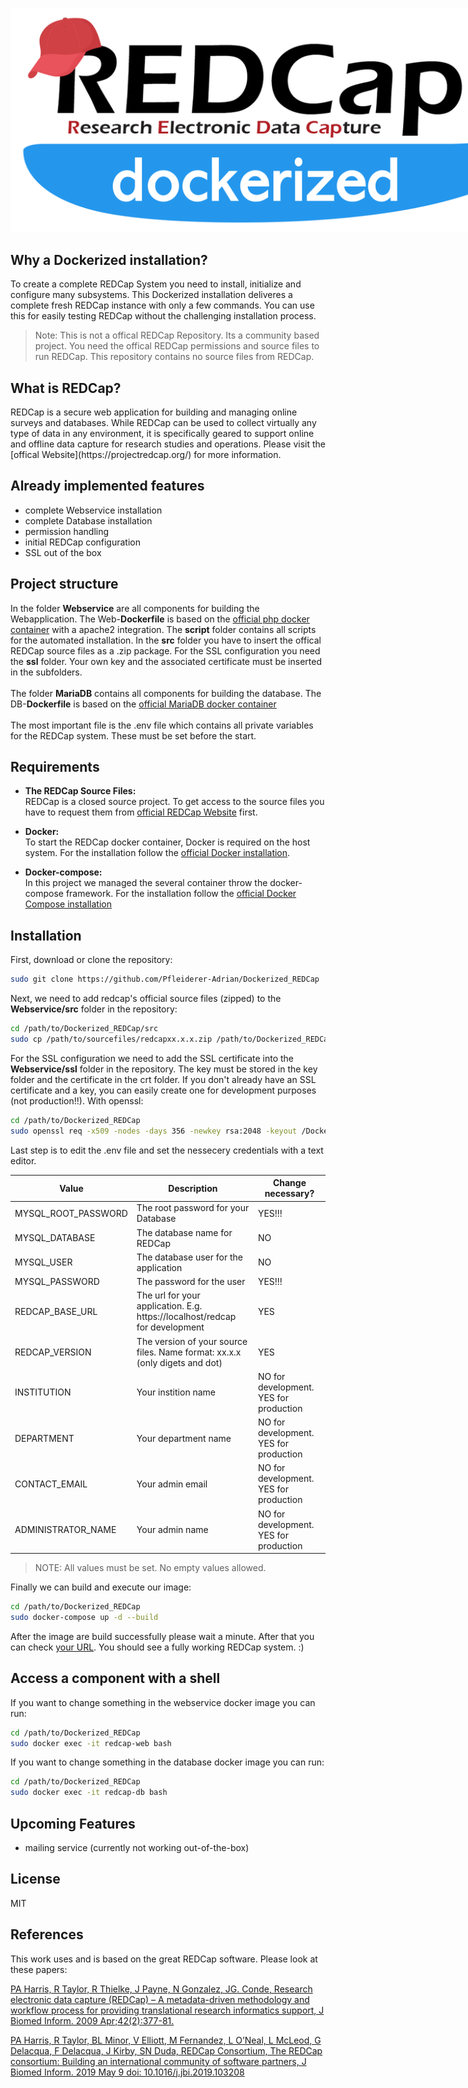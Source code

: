 <img src="logo.png" alt="HTML ERROR" style="max-width: 1000px;"><br><h2>Why a Dockerized installation?</h2>To create a complete REDCap System you need to install, initialize and configure many subsystems. This Dockerized installation deliveres a complete fresh REDCap instance with only a few commands. You can use this for easily testing REDCap without the challenging installation process.
> Note: This is not a offical REDCap Repository. Its a community based project. You need the offical REDCap permissions and source files to run REDCap. This repository contains no source files from REDCap.
<h2>What is REDCap?</h2>
REDCap is a secure web application for building and managing online surveys and databases. While REDCap can be used to collect virtually any type of data in any environment, it is specifically geared to support online and offline data capture for research studies and operations. Please visit the [offical Website](https://projectredcap.org/) for more information.

## Already implemented features
- complete Webservice installation
- complete Database installation
- permission handling
- initial REDCap configuration
- SSL out of the box

## Project structure
In the folder **Webservice** are all components for building the Webapplication. The Web-**Dockerfile** is based on the [official php docker container](https://hub.docker.com/_/php) with a apache2 integration. The **script** folder contains all scripts for the automated installation. In the **src** folder you have to insert the offical REDCap source files as a .zip package. For the SSL configuration you need the **ssl** folder. Your own key and the associated certificate must be inserted in the subfolders.<br></br>
The folder **MariaDB** contains all components for building the database. The DB-**Dockerfile** is based on the [official MariaDB docker container](https://hub.docker.com/_/mariadb)<br></br>
The most important file is the .env file which contains all private variables for the REDCap system. These must be set before the start.

## Requirements
- **The REDCap Source Files:**<br>
REDCap is a closed source project. To get access to the source files you have to request them from [official REDCap Website](https://projectredcap.org/) first.

- **Docker:**<br>
To start the REDCap docker container, Docker is required on the host system. For the installation follow the [official Docker installation](https://docs.docker.com/get-docker/).

- **Docker-compose:**<br>
In this project we managed the several container throw the docker-compose framework. For the installation follow the [official Docker Compose installation](https://docs.docker.com/compose/install/)

## Installation
First, download or clone the repository:
```sh
sudo git clone https://github.com/Pfleiderer-Adrian/Dockerized_REDCap
```  

Next, we need to add redcap's official source files (zipped) to the **Webservice/src** folder in the repository:
```sh
cd /path/to/Dockerized_REDCap/src
sudo cp /path/to/sourcefiles/redcapxx.x.x.zip /path/to/Dockerized_REDCap/src
```  

For the SSL configuration we need to add the SSL certificate into the **Webservice/ssl** folder in the repository. The key must be stored in the key folder and the certificate in the crt folder.
If you don't already have an SSL certificate and a key, you can easily create one for development purposes (not production!!).
With openssl:
```sh
cd /path/to/Dockerized_REDCap
sudo openssl req -x509 -nodes -days 356 -newkey rsa:2048 -keyout /Dockerized_REDCap/Webservice/ssl/key/redcap.key -out /Dockerized_REDCap/Webservice/ssl/crt/redcap.crt
```

Last step is to edit the .env file and set the nessecery credentials with a text editor.  

| Value | Description | Change necessary? |
| ------------- | ------------- | ------------- |
| MYSQL_ROOT_PASSWORD | The root password for your Database | YES!!! |
| MYSQL_DATABASE | The database name for REDCap | NO |
| MYSQL_USER | The database user for the application | NO |
| MYSQL_PASSWORD | The password for the user | YES!!! |
| REDCAP_BASE_URL | The url for your application. E.g. https://localhost/redcap for development | YES |
| REDCAP_VERSION | The version of your source files. Name format: xx.x.x (only digets and dot) | YES |
| INSTITUTION | Your instition name | NO for development. YES for production |
| DEPARTMENT | Your department name | NO for development. YES for production |
| CONTACT_EMAIL | Your admin email | NO for development. YES for production |
| ADMINISTRATOR_NAME | Your admin name | NO for development. YES for production |

> NOTE: All values must be set. No empty values allowed.

Finally we can build and execute our image:
```sh
cd /path/to/Dockerized_REDCap
sudo docker-compose up -d --build
```
After the image are build successfully please wait a minute. After that you can check [your URL](https://localhost/redcap). You should see a fully working REDCap system. :)

## Access a component with a shell
If you want to change something in the webservice docker image you can run:
```sh
cd /path/to/Dockerized_REDCap
sudo docker exec -it redcap-web bash
```

If you want to change something in the database docker image you can run:
```sh
cd /path/to/Dockerized_REDCap
sudo docker exec -it redcap-db bash
```

## Upcoming Features
- mailing service (currently not working out-of-the-box)

## License

MIT

## References
This work uses and is based on the great REDCap software. Please look at these papers:

[PA Harris, R Taylor, R Thielke, J Payne, N Gonzalez, JG. Conde, Research electronic data capture (REDCap) – A metadata-driven methodology and workflow process for providing translational research informatics support, J Biomed Inform. 2009 Apr;42(2):377-81.](http://www.sciencedirect.com/science/article/pii/S1532046408001226)

[PA Harris, R Taylor, BL Minor, V Elliott, M Fernandez, L O’Neal, L McLeod, G Delacqua, F Delacqua, J Kirby, SN Duda, REDCap Consortium, The REDCap consortium: Building an international community of software partners, J Biomed Inform. 2019 May 9 doi: 10.1016/j.jbi.2019.103208](https://www.sciencedirect.com/science/article/pii/S1532046419301261)
